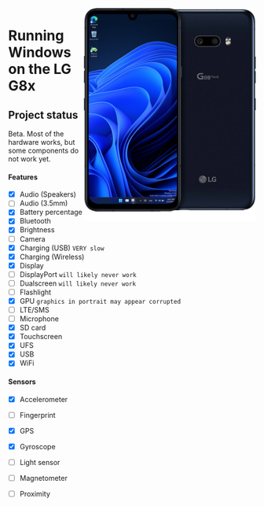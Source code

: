 <img align="right" src="https://github.com/n00b69/woa-mh2lm/blob/main/mh2lm.png" width="350" alt="Windows 11 running on mh2lm">

# Running Windows on the LG G8x

## Project status
Beta. Most of the hardware works, but some components do not work yet.

#### Features
- [x] Audio (Speakers)
- [ ] Audio (3.5mm)
- [x] Battery percentage
- [x] Bluetooth
- [x] Brightness
- [ ] Camera
- [x] Charging (USB) ```VERY slow```
- [x] Charging (Wireless)
- [x] Display
- [ ] DisplayPort ```will likely never work```
- [ ] Dualscreen ```will likely never work```
- [ ] Flashlight
- [x] GPU ```graphics in portrait may appear corrupted```
- [ ] LTE/SMS
- [ ] Microphone
- [x] SD card
- [x] Touchscreen
- [x] UFS
- [x] USB
- [x] WiFi

#### Sensors
- [x] Accelerometer
- [ ] Fingerprint
- [x] GPS
- [x] Gyroscope
- [ ] Light sensor
- [ ] Magnetometer
- [ ] Proximity





















